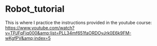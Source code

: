 # Robot_tutorial
This is where I practice the instructions provided in the youtube course: https://www.youtube.com/watch?v=TPJFqFiq000&amp;list=PLL34mf651faORDOyJrk0E6k9FM-wKgfPV&amp;index=5
